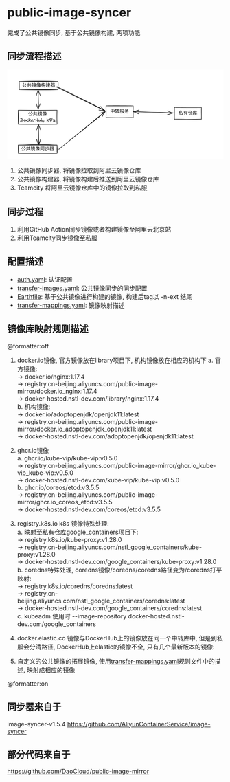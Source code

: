 # public-image-syncer

完成了公共镜像同步, 基于公共镜像构建, 两项功能

## 同步流程描述

![sync-pipline.png](sync-pipline.png)

1. 公共镜像同步器, 将镜像拉取到阿里云镜像仓库
2. 公共镜像构建器, 将镜像构建后推送到阿里云镜像仓库
3. Teamcity 将阿里云镜像仓库中的镜像拉取到私服

## 同步过程

1. 利用GitHub Action同步镜像或者构建镜像至阿里云北京站
2. 利用Teamcity同步镜像至私服

## 配置描述

* [auth.yaml](config/auth.yaml): 认证配置
* [transfer-images.yaml](config/transfer-images.yaml): 公共镜像同步的同步配置
* [Earthfile](Earthfile): 基于公共镜像进行构建的镜像, 构建后tag以 -n-ext 结尾
* [transfer-mappings.yaml](config/transfer-mappings.yaml): 镜像映射描述

## 镜像库映射规则描述

@formatter:off
1. docker.io镜像, 官方镜像放在library项目下, 机构镜像放在相应的机构下
    a. 官方镜像: </br>
       -> docker.io/nginx:1.17.4 </br>
       -> registry.cn-beijing.aliyuncs.com/public-image-mirror/docker.io_nginx:1.17.4 </br>
       -> docker-hosted.nstl-dev.com/library/nginx:1.17.4 </br>
    b. 机构镜像: </br>
       -> docker.io/adoptopenjdk/openjdk11:latest </br>
       -> registry.cn-beijing.aliyuncs.com/public-image-mirror/docker.io_adoptopenjdk_openjdk11:latest </br>
       -> docker-hosted.nstl-dev.com/adoptopenjdk/openjdk11:latest </br>

2. ghcr.io镜像 </br>
    a. ghcr.io/kube-vip/kube-vip:v0.5.0 </br>
       -> registry.cn-beijing.aliyuncs.com/public-image-mirror/ghcr.io_kube-vip_kube-vip:v0.5.0 </br>
       -> docker-hosted.nstl-dev.com/kube-vip/kube-vip:v0.5.0 </br>
    b. ghcr.io/coreos/etcd:v3.5.5 </br>
       -> registry.cn-beijing.aliyuncs.com/public-image-mirror/ghcr.io_coreos_etcd:v3.5.5 </br>
       -> docker-hosted.nstl-dev.com/coreos/etcd:v3.5.5 </br>

3. registry.k8s.io k8s 镜像特殊处理: </br>
    a. 映射至私有仓库google_containers项目下: </br>
       -> registry.k8s.io/kube-proxy:v1.28.0 </br>
       -> registry.cn-beijing.aliyuncs.com/nstl_google_containers/kube-proxy:v1.28.0 </br>
       -> docker-hosted.nstl-dev.com/google_containers/kube-proxy:v1.28.0  </br>
    b. coredns特殊处理, coredns镜像/coredns/coredns路径变为/coredns打平映射: </br>
       -> registry.k8s.io/coredns/coredns:latest </br>
       -> registry.cn-beijing.aliyuncs.com/nstl_google_containers/coredns:latest </br>
       -> docker-hosted.nstl-dev.com/google_containers/coredns:latest </br>
    c. kubeadm 使用时 --image-repository docker-hosted.nstl-dev.com/google_containers </br>

4. docker.elastic.co 镜像与DockerHub上的镜像放在同一个中转库中, 但是到私服会分清路径, DockerHub上elastic的镜像不全, 只有几个最新版本的镜像: </br>
5. 自定义的公共镜像的拓展镜像, 使用[transfer-mappings.yaml](config/transfer-mappings.yaml)规则文件中的描述, 映射成相应的镜像

@formatter:on

## 同步器来自于

image-syncer-v1.5.4
https://github.com/AliyunContainerService/image-syncer

## 部分代码来自于

https://github.com/DaoCloud/public-image-mirror
